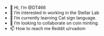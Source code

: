 - 👋 Hi, I’m @DT466
- 👀 I’m interested in working in the Stellar Lab
- 🌱 I’m currently learning Cat sign language.
- 💞️ I’m looking to collaborate on coin minting.
- 📫 How to reach me Reddit u/rvadom

<!---
DT466/DT466 is a ✨ special ✨ repository because its `README.md` (this file) appears on your GitHub profile.
You can click the Preview link to take a look at your changes.
--->
